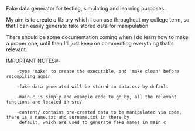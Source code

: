 Fake data generator for testing, simulating and learning purposes. 

My aim is to create a library which I can use throughout my college term, so that I can easily generate fake stored data for manipulation.

There should be some documentation coming when I do learn how to make a proper one, until then I'll just keep on commenting everything that's relevant.

IMPORTANT NOTES#-

        -type 'make' to create the executable, and 'make clean' before recompiling again

        -fake data generated will be stored in data.csv by default

        -main.c is simply and example code to go by, all the relevant functions are located in src/

        -content/ contains pre-created data to be manipulated via code, there is a name.txt and surname.txt in there by
         default, which are used to generate fake names in main.c
